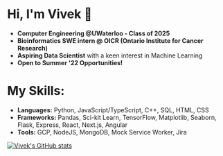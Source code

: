 # Hi, I'm Vivek 👋

* **Computer Engineering @UWaterloo - Class of 2025**
* **Bioinformatics SWE intern @ OICR (Ontario Institute for Cancer Research)**
* **Aspiring Data Scientist** with a keen interest in Machine Learning 
* **Open to Summer '22 Opportunities!**

# My Skills:
* **Languages:** Python, JavaScript/TypeScript, C++, SQL, HTML, CSS
* **Frameworks:** Pandas, Sci-kit Learn, TensorFlow, Matplotlib, Seaborn, Flask, Express, React, Next.js, Angular
* **Tools:** GCP, NodeJS, MongoDB, Mock Service Worker, Jira

[![Vivek's GitHub stats](https://github-readme-stats.vercel.app/api?username=valamuri2020&theme=tokyonight&count_private=true)](https://github.com/anuraghazra/github-readme-stats)




